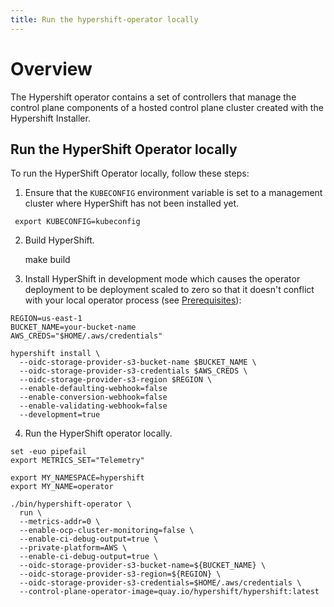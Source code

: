 ```yaml
---
title: Run the hypershift-operator locally
---
```


# Overview
The Hypershift operator contains a set of controllers that manage the control plane components of a hosted control plane cluster created with the Hypershift Installer.

## Run the HyperShift Operator locally

To run the HyperShift Operator locally, follow these steps:

1. Ensure that the `KUBECONFIG` environment variable is set to a management cluster where HyperShift has not been installed yet.

  ```shell linenums="1"
   export KUBECONFIG=kubeconfig
  ```

2. Build HyperShift.

    make build

3. Install HyperShift in development mode which causes the operator deployment to be deployment scaled to zero so that it doesn't conflict with your local operator process (see [Prerequisites](../getting-started.md#prerequisites)):

```shell linenums="1"
REGION=us-east-1
BUCKET_NAME=your-bucket-name
AWS_CREDS="$HOME/.aws/credentials"

hypershift install \
  --oidc-storage-provider-s3-bucket-name $BUCKET_NAME \
  --oidc-storage-provider-s3-credentials $AWS_CREDS \
  --oidc-storage-provider-s3-region $REGION \
  --enable-defaulting-webhook=false
  --enable-conversion-webhook=false
  --enable-validating-webhook=false
  --development=true
```

4. Run the HyperShift operator locally.

```shell linenums="1"
set -euo pipefail
export METRICS_SET="Telemetry"

export MY_NAMESPACE=hypershift
export MY_NAME=operator

./bin/hypershift-operator \
  run \
  --metrics-addr=0 \
  --enable-ocp-cluster-monitoring=false \
  --enable-ci-debug-output=true \
  --private-platform=AWS \
  --enable-ci-debug-output=true \
  --oidc-storage-provider-s3-bucket-name=${BUCKET_NAME} \
  --oidc-storage-provider-s3-region=${REGION} \
  --oidc-storage-provider-s3-credentials=$HOME/.aws/credentials \
  --control-plane-operator-image=quay.io/hypershift/hypershift:latest
```